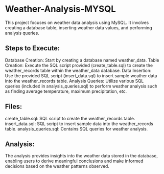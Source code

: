 # Weather-Analysis-MYSQL
This project focuses on weather data analysis using MySQL. It involves creating a database table, inserting weather data values, and performing analysis queries.

## Steps to Execute:
Database Creation: Start by creating a database named weather_data.
Table Creation: Execute the SQL script provided (create_table.sql) to create the weather_records table within the weather_data database.
Data Insertion: Use the provided SQL script (insert_data.sql) to insert sample weather data into the weather_records table.
Analysis Queries: Utilize various SQL queries (included in analysis_queries.sql) to perform weather analysis such as finding average temperature, maximum precipitation, etc.
## Files:
create_table.sql: SQL script to create the weather_records table.
insert_data.sql: SQL script to insert sample data into the weather_records table.
analysis_queries.sql: Contains SQL queries for weather analysis.
## Analysis:
The analysis provides insights into the weather data stored in the database, enabling users to derive meaningful conclusions and make informed decisions based on the weather patterns observed.






